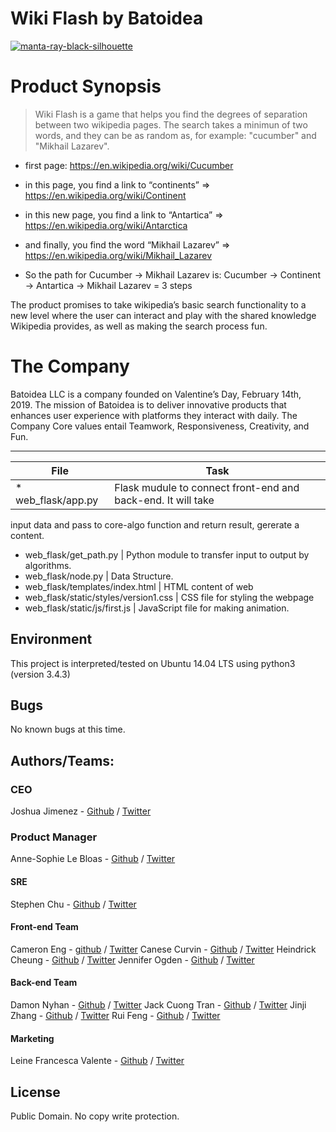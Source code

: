 # Wiki Flash by Batoidea

<a href='https://postimg.cc/ykVtB95S' target='_blank'><img src='https://i.postimg.cc/ykVtB95S/manta-ray-black-silhouette.jpg' border='0' alt='manta-ray-black-silhouette'/></a>

# Product Synopsis

> Wiki Flash is a game that helps you find the degrees of separation between two wikipedia pages. The search takes a minimun of two words, and they can be as random as, for example: "cucumber" and "Mikhail Lazarev".

 * first page: https://en.wikipedia.org/wiki/Cucumber
 * in this page, you find a link to “continents” => https://en.wikipedia.org/wiki/Continent
 * in this new page, you find a link to “Antartica” => https://en.wikipedia.org/wiki/Antarctica
 * and finally, you find the word “Mikhail Lazarev” => https://en.wikipedia.org/wiki/Mikhail_Lazarev

* So the path for Cucumber -> Mikhail Lazarev is: Cucumber -> Continent -> Antartica -> Mikhail Lazarev = 3 steps

The product promises to take wikipedia’s basic search functionality to a new level where the user can interact and play with the shared knowledge Wikipedia provides, as well as making the search process fun.

# The Company

Batoidea LLC is a company founded on Valentine’s Day, February 14th, 2019. The mission of Batoidea is to deliver innovative products that enhances user experience with platforms they interact with daily. The Company Core values entail Teamwork, Responsiveness, Creativity, and Fun.


---
File|Task
---|---
 * web_flask/app.py | Flask mudule to connect front-end and back-end. It will take
input data and pass to core-algo function and return result, gererate a content.
 * web_flask/get_path.py | Python module to transfer input to output by algorithms.
 * web_flask/node.py | Data Structure.
 * web_flask/templates/index.html | HTML content of web
 * web_flask/static/styles/version1.css | CSS file for styling the webpage
 * web_flask/static/js/first.js | JavaScript file for making animation.


## Environment
This project is interpreted/tested on Ubuntu 14.04 LTS using python3 (version 3.4.3)


## Bugs
No known bugs at this time.


## Authors/Teams:

### CEO
Joshua Jimenez - [Github](https://github.com/jsjimenez51) / [Twitter](https://twitter.com/bigjoshcodes)

### Product Manager
Anne-Sophie Le Bloas - [Github](https://github.com/aslebloas) / [Twitter](https://twitter.com/anneso_special)

#### SRE
Stephen Chu - [Github](https://github.com/stephenchu530) / [Twitter](https://twitter.com/StephenChu530)

#### Front-end Team
Cameron Eng - [github](https://github.com/c-eng) / [Twitter](https://twitter.com/BynLeung)
Canese Curvin - [Github](https://github.com/ceecurvin) / [Twitter](https://twitter.com/cscurvin1)
Heindrick Cheung - [Github](https://github.com/hcheung01) / [Twitter](https://twitter.com/HeindrickCheung)
Jennifer Ogden - [Github](https://github.com/jogden4195) / [Twitter](https://twitter.com/jogden95)


#### Back-end Team
Damon Nyhan - [Github](https://github.com/anovacap) / [Twitter](https://twitter.com/anovacap)
Jack Cuong Tran - [Github](https://github.com/JackWanaCode) / [Twitter](https://twitter.com/JackWanaCode)
Jinji Zhang - [Github](https://github.com/iamzinzi) / [Twitter](https://twitter.com/hizinzi)
Rui Feng - [Github](https://github.com/Rd-Feng) / [Twitter](https://twitter.com/FengRui94)


#### Marketing
Leine Francesca Valente - [Github](https://github.com/leinefran) / [Twitter](https://twitter.com/LeineFran)


## License
Public Domain. No copy write protection.